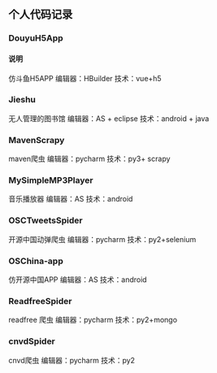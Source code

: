 ## 个人代码记录
### DouyuH5App
#### 说明  
仿斗鱼H5APP
编辑器：HBuilder
技术：vue+h5
### Jieshu
无人管理的图书馆
编辑器：AS + eclipse
技术：android + java
### MavenScrapy
maven爬虫
编辑器：pycharm
技术：py3+ scrapy
### MySimpleMP3Player
音乐播放器
编辑器：AS
技术：android
### OSCTweetsSpider
开源中国动弹爬虫
编辑器：pycharm
技术：py2+selenium
### OSChina-app
仿开源中国APP
编辑器：AS
技术：android
### ReadfreeSpider
readfree 爬虫
编辑器：pycharm
技术：py2+mongo
### cnvdSpider
cnvd爬虫
编辑器：pycharm
技术：py2
